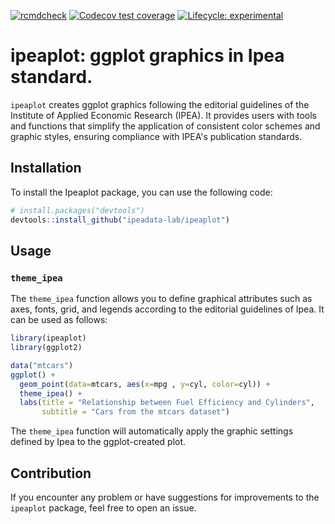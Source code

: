 [![rcmdcheck](https://github.com/ipeadata-lab/ipeaplot/workflows/rcmdcheck/badge.svg)](https://github.com/ipeadata-lab/ipeaplot/actions)
[![Codecov test
coverage](https://codecov.io/gh/ipeadata-lab/ipeaplot/branch/main/graph/badge.svg)](https://app.codecov.io/gh/ipeadata-lab/ipeaplot?branch=main)
[![Lifecycle:
experimental](https://img.shields.io/badge/lifecycle-experimental-orange.svg)](https://lifecycle.r-lib.org/articles/stages.html)

# ipeaplot: ggplot graphics in Ipea standard.

``ipeaplot`` creates ggplot graphics following the editorial guidelines of the Institute of Applied Economic Research (IPEA). It provides users with tools and functions that simplify the application of consistent color schemes and graphic styles, ensuring compliance with IPEA's publication standards.

## Installation

To install the Ipeaplot package, you can use the following code:

``` r
# install.packages("devtools")
devtools::install_github("ipeadata-lab/ipeaplot")
```

## Usage

### `theme_ipea`

The `theme_ipea` function allows you to define graphical attributes such
as axes, fonts, grid, and legends according to the editorial guidelines
of Ipea. It can be used as follows:

``` r
library(ipeaplot)
library(ggplot2)

data("mtcars")
ggplot() +
  geom_point(data=mtcars, aes(x=mpg , y=cyl, color=cyl)) +
  theme_ipea() +
  labs(title = "Relationship between Fuel Efficiency and Cylinders",
       subtitle = "Cars from the mtcars dataset")
```

The `theme_ipea` function will automatically apply the graphic settings
defined by Ipea to the ggplot-created plot.

## Contribution

If you encounter any problem or have suggestions for improvements to the
``ipeaplot`` package, feel free to open an issue.
